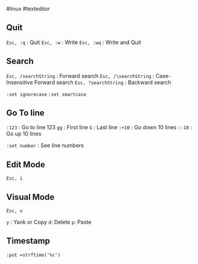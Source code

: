 #linux #texteditor

## Quit
`Esc, :q` : Quit
`Esc, :w` : Write
`Esc, :wq` : Write and Quit

## Search
`Esc, /searchString` : Forward search
`Esc, /\searchString` : Case-Insensitive Forward search
`Esc, ?searchString` : Backward search

`:set ignorecase`
`:set smartcase`

## Go To line
`:123` : Go to line 123
`gg`  : First line
`G` :  Last line
`:+10` : Go down 10 lines
`:-10` : Go up 10 lines

`:set number` : See line numbers
## Edit Mode
`Esc, i`
## Visual Mode
`Esc, v`

`y` : Yank or Copy
`d`: Delete
`p`: Paste

## Timestamp
`:put =strftime('%c')`
